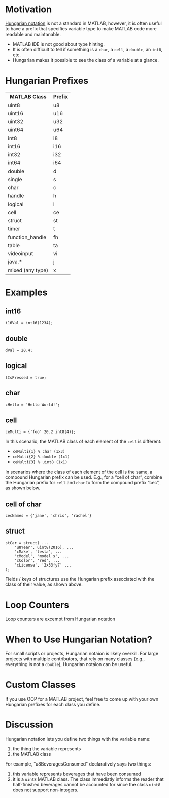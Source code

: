 # Motivation

[Hungarian notation](https://en.wikipedia.org/wiki/Hungarian_notation) is not a standard in MATLAB, however, it is often useful to have a prefix that specifies variable type to make MATLAB code more readable and maintanable.  

* MATLAB IDE is not good about type hinting.  
* It is often difficult to tell if something is a `char`, a `cell`, a `double`, an `int8`, etc.  
* Hungarian makes it possible to see the class of a variable at a glance.

# Hungarian Prefixes

<table>
  <tr>
    <th>MATLAB Class</th>
    <th>Prefix</th>
  </tr>
  
  <tr>
    <td>uint8</td>
    <td>u8</td>
  </tr>
  <tr>
    <td>uint16</td>
    <td>u16</td>
  </tr>
   <tr>
    <td>uint32</td>
    <td>u32</td>
  </tr>
   <tr>
    <td>uint64</td>
    <td>u64</td>
  </tr>

  <tr>
    <td>int8</td>
    <td>i8</td>
  </tr>
  <tr>
    <td>int16</td>
    <td>i16</td>
  </tr>
   <tr>
    <td>int32</td>
    <td>i32</td>
  </tr>
   <tr>
    <td>int64</td>
    <td>i64</td>
  </tr>
  <tr>
    <td>double</td>
    <td>d</td>
  </tr>
  <tr>
    <td>single</td>
    <td>s</td>
  </tr>
  <tr>
    <td>char</td>
    <td>c</td>
  </tr>
  <tr>
    <td>handle</td>
    <td>h</td>
  </tr>
   <tr>
    <td>logical</td>
    <td>l</td>
  </tr>

  <tr>
    <td>cell</td>
    <td>ce</td>
  </tr>

  <tr>
    <td>struct</td>
    <td>st</td>
  </tr>
  <tr>
    <td>timer</td>
    <td>t</td>
  </tr>

  <tr>
    <td>function_handle</td>
    <td>fh</td>
  </tr>

  <tr>
    <td>table</td>
    <td>ta</td>
  </tr>

  <tr>
    <td>videoinput</td>
    <td>vi</td>
  </tr>
  <tr>
    <td>java.*</td>
    <td>j</td>
  </tr>

  <tr>
	<td>mixed (any type)</td>
    <td>x</td>
  </tr>
</table>


# Examples

## int16
`i16Val = int16(1234);`

## double
`dVal = 20.4;`

## logical
`lIsPressed = true;`
## char
`cHello = 'Hello World!';`

## cell
`ceMulti = {'foo' 20.2 int8(4)};`

In this scenario, the MATLAB class of each element of the `cell` is different: 

* `ceMulti{1} % char (1x3)` 
* `ceMulti{2} % double (1x1)`
* `ceMulti{3} % uint8 (1x1)`

In scenarios where the class of each element of the cell is the same, a compound Hungarian prefix can be used.  E.g., for a “cell of char”, combine the Hungarian prefix for `cell` and `char` to form the compound prefix “cec”, as shown below.

## cell of char
`cecNames = {'jane', 'chris', 'rachel'}`

## struct

	stCar = struct( ...
		'u8Year', uint8(2016), ...
		'cMake', 'tesla', ...
		'cModel', 'model s', ...
		'cColor', 'red', ...
		'cLicense', '2x33fy7' ...
	);

Fields / keys of structures use the Hungarian prefix associated with the class of their value, as shown above.

# Loop Counters

Loop counters are excempt from Hungarian notation

# When to Use Hungarian Notation?

For small scripts or projects, Hungarian notaion is likely overkill.  For large projects with multiple contributors, that rely on many classes (e.g., everything is not a `double`), Hungarian notaion can be useful.

# Custom Classes

If you use OOP for a MATLAB project, feel free to come up with your own Hungarian prefixes for each class you define.

# Discussion

Hungarian notation lets you define two things with the variable name:

1. the thing the variable represents
2. the MATLAB class 

For example, “u8BeveragesConsumed" declaratively says two things:

1. this variable represents beverages that have been consumed
2. it is a `uint8` MATLAB class. The class immediatly informs the reader that half-finished beverages cannot be accounted for since the class `uint8` does not support non-integers. 








